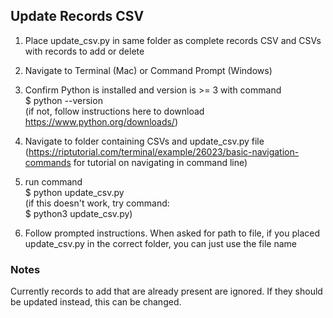 ## Update Records CSV

1. Place update_csv.py in same folder as complete records CSV and CSVs with records to add or delete  

2. Navigate to Terminal (Mac) or Command Prompt (Windows)  

3. Confirm Python is installed and version is >= 3 with command  
\$ python --version  
(if not, follow instructions here to download https://www.python.org/downloads/)  

4. Navigate to folder containing CSVs and update_csv.py file  
(https://riptutorial.com/terminal/example/26023/basic-navigation-commands for tutorial on navigating in command line)

5. run command  
\$ python update_csv.py  
(if this doesn't work, try command:  
\$ python3 update_csv.py) 

6. Follow prompted instructions. When asked for path to file, if you placed update_csv.py in the correct folder, you can just use the file name 

### Notes
Currently records to add that are already present are ignored. If they should be updated instead, this can be changed.